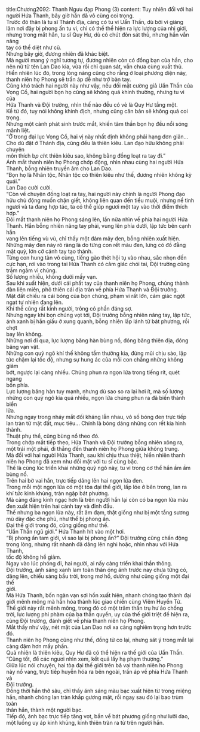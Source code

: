 title:Chương2092: Thanh Ngưu đạp Phong (3)
content:
Tuy nhiên đối với hai người Hứa Thanh, bây giờ hắn đã vô cùng coi trọng.<br>Trước đó thân là tu sĩ Thánh địa, càng có tu vi Uẩn Thần, dù bởi vì giáng<br>lâm nơi đây bị phong ấn tu vi, chỉ có thể thể hiện ra lực lượng của nhị giới,<br>nhưng trong mắt hắn, tu sĩ Quy Hư, dù có chút đòn sát thủ, nhưng hắn vẫn nâng<br>tay có thể diệt như cũ.<br>Nhưng bây giờ, đương nhiên đã khác biệt.<br>Mà người mang ý nghĩ tương tự, đương nhiên còn có đồng bạn của hắn, cho<br>nên nữ tử tên Lan Dao kia, vừa rồi chỉ quan sát, vẫn chưa cùng xuất thủ.<br>Hiển nhiên lúc đó, trong lòng nàng cũng cho rằng ở loại phương diện này,<br>thanh niên họ Phong sẽ trấn áp dễ như trở bàn tay.<br>Cũng khó trách hai người này như vậy, nếu đối mặt cường giả Uẩn Thần của<br>Vọng Cổ, hai người bọn họ cũng sẽ không quá khinh thường, nhưng tu vi của<br>Hứa Thanh và Đội trưởng, nhìn thế nào đều có vẻ là Quy Hư tầng một.<br>Kể từ đó, tuy nói không khinh địch, nhưng cũng căn bản sẽ không quá coi<br>trọng.<br>Nhưng một cảnh phát sinh trước mắt, khiến tâm thần bọn họ đều nổi sóng<br>mãnh liệt.<br>“Ở trong đại lục Vọng Cổ, hai vị này nhất định không phải hạng đơn giản...<br>Cho dù đặt ở Thánh địa, cũng đều là thiên kiêu. Lan đạo hữu không phải chuyên<br>môn thích b*p ch*t thiên kiêu sao, không bằng đồng loạt ra tay đi.”<br>Ánh mắt thanh niên họ Phong chớp động, nhìn nhau cùng hai người Hứa<br>Thanh, bỗng nhiên truyền âm cho Lan Dao.<br>“Bọn họ là Nhân tộc, Nhân tộc có thiên kiêu như thế, đương nhiên không kỳ<br>quái.”<br>Lan Dao cười cười.<br>“Còn về chuyện đồng loạt ra tay, hai người này chính là người Phong đạo<br>hữu chủ động muốn chặn giết, không liên quan đến tiểu muội, nhưng nể tình<br>ngươi và ta đang hợp tác, ta có thể giúp ngươi một tay vào thời điểm thích hợp.”<br>Đôi mắt thanh niên họ Phong sáng lên, lần nữa nhìn về phía hai người Hứa<br>Thanh. Hắn bỗng nhiên nâng tay phải, vung lên phía dưới, lập tức bên cạnh hắn<br>vang lên tiếng vù vù, chỉ thấy một đám mây đen, bỗng nhiên xuất hiện.<br>Những mây đen này rõ ràng là do từng con rết màu đen, lưng có đồ đằng<br>mặt quỷ, lớn cỡ cánh tay tạo thành.<br>Từng con hung tàn vô cùng, tiếng gào thét hội tụ vào nhau, sắc nhọn đến<br>cực hạn, rơi vào trong tai Hứa Thanh có cảm giác chói tai, Đội trưởng cũng<br>trầm ngâm vì chúng.<br>Số lượng nhiều, không dưới mấy vạn.<br>Sau khi xuất hiện, dưới cái phất tay của thanh niên họ Phong, chúng thành<br>đàn liên miên, phô thiên cái địa tràn về phía Hứa Thanh và Đội trưởng.<br>Mặt đất chiếu ra cái bóng của bọn chúng, phạm vi rất lớn, cảm giác ngột<br>ngạt tự nhiên đang lên.<br>Khí thế cũng rất kinh người, trông có phần đáng sợ.<br>Nhưng ngay khi bọn chúng vọt tới, Đội trưởng bỗng nhiên nâng tay, lập tức,<br>ánh xanh bị hắn giấu ở xung quanh, bỗng nhiên lấp lánh từ bát phương, rồi chợt<br>bay lên không.<br>Những nơi đi qua, lực lượng băng hàn bùng nổ, đóng băng thiên địa, đóng<br>băng vạn vật.<br>Những con quỷ ngô khí thế không tầm thường kia, đứng mũi chịu sào, lập<br>tức chậm lại tốc độ, nhưng sự hung ác của mỗi con chẳng những không giảm<br>bớt, ngược lại càng nhiều. Chúng phun ra ngọn lửa trong tiếng rít, quét ngang<br>bốn phía.<br>Lực lượng băng hàn tuy mạnh, nhưng dù sao so ra lại hơi ít, mà số lượng<br>những con quỷ ngô kia quá nhiều, ngọn lửa chúng phun ra đã biến thành biển<br>lửa.<br>Nhưng ngay trong nháy mắt đối kháng lẫn nhau, vô số bóng đen trực tiếp<br>lan tràn từ mặt đất, mục tiêu... Chính là bóng dáng những con rết kia hình thành.<br>Thuật phụ thể, cũng bùng nổ theo đó.<br>Trong chớp mắt tiếp theo, Hứa Thanh và Đội trưởng bỗng nhiên xông ra,<br>một trái một phải, đi thẳng đến thanh niên họ Phong giữa không trung.<br>Mà đối với hai người Hứa Thanh, sau khi chịu thua thiệt, hiển nhiên thanh<br>niên họ Phong đã xem như đối mặt với tu sĩ cùng bậc.<br>Thế là cùng lúc triển khai những quỷ ngô này, tu vi trong cơ thể hắn ầm ầm<br>bùng nổ.<br>Trên hai bờ vai hắn, trực tiếp dâng lên hai ngọn lửa đen.<br>Trong mỗi một ngọn lửa có một tòa đại thế giới, lấp lóe ở bên trong, lan ra<br>khí tức kinh khủng, tràn ngập bát phương.<br>Mà càng đáng kinh ngạc hơn là trên người hắn lại còn có ba ngọn lửa màu<br>đen xuất hiện trên hai cánh tay và đỉnh đầu.<br>Thế nhưng ba ngọn lửa này, rất ảm đạm, thật giống như bị một tầng sương<br>mù dày đặc che phủ, như thể bị phong ấn.<br>Đại thế giới trong đó, cũng giống như thế.<br>“Uẩn Thần ngũ giới.” Hứa Thanh hít vào một hơi.<br>“Bị phong ấn tam giới, vì sao lại bị phong ấn?” Đội trưởng cũng chấn động<br>trong lòng, nhưng rất nhanh đã dâng lên nghi hoặc, nhìn nhau với Hứa Thanh,<br>tốc độ không hề giảm.<br>Ngay vào lúc phóng đi, hai người, ai nấy càng triển khai thần thông.<br>Đội trưởng, ánh sáng xanh lam toàn thân óng ánh trước nay chưa từng có,<br>dâng lên, chiếu sáng bầu trời, trong mơ hồ, dường như cũng giống một đại thế<br>giới.<br>Mà Hứa Thanh, bốn ngàn vạn sợi hồn xuất hiện, nhanh chóng tạo thành đại<br>giới mênh mông mà hắn hóa thành lúc giao chiến cùng Viêm Huyền Tử.<br>Thế giới này rất mênh mông, trong đó có một trăm thần trụ hư ảo chống<br>trời, lực lượng phi phàm của ba thần quyền, uy của thế giới triệt để hiện ra,<br>cùng Đội trưởng, đánh giết về phía thanh niên họ Phong.<br>Mắt thấy như vậy, nét mặt của Lan Dao nơi xa càng nghiêm trọng hơn trước<br>đó.<br>Thanh niên họ Phong cũng như thế, đồng tử co lại, nhưng sát ý trong mắt lại<br>càng đậm hơn mấy phần.<br>Quả nhiên là thiên kiêu, Quy Hư đã có thể hiện ra thế giới của Uẩn Thần.<br>“Cũng tốt, để các ngươi nhìn xem, kết quả lấy hạ phạm thượng.”<br>Giữa lúc nói chuyện, hai tòa đại thế giới trên bả vai thanh niên họ Phong<br>này nổ vang, trực tiếp huyễn hóa ra bên ngoài, trấn áp về phía Hứa Thanh và<br>Đội trưởng.<br>Đồng thời hắn thở sâu, chỉ thấy ánh sáng màu bạc xuất hiện từ trong miệng<br>hắn, nhanh chóng lan tràn khắp gương mặt, rồi ngay sau đó lại bao trùm toàn<br>thân hắn, thành một người bạc.<br>Tiếp đó, ánh bạc trực tiếp tăng vọt, bắn về bát phương giống như lưỡi dao,<br>một luồng uy áp kinh khủng, kinh thiên tràn ra từ trên người hắn.